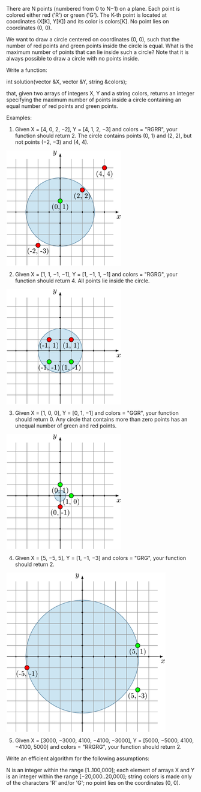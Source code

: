 There are N points (numbered from 0 to N−1) on a plane. Each point is colored either red ('R') or green ('G'). The K-th point is located at coordinates (X[K], Y[K]) and its color is colors[K]. No point lies on coordinates (0, 0).

We want to draw a circle centered on coordinates (0, 0), such that the number of red points and green points inside the circle is equal. What is the maximum number of points that can lie inside such a circle? Note that it is always possible to draw a circle with no points inside.

Write a function:

int solution(vector<int> &X, vector<int> &Y, string &colors);

that, given two arrays of integers X, Y and a string colors, returns an integer specifying the maximum number of points inside a circle containing an equal number of red points and green points.

Examples:

1. Given X = [4, 0, 2, −2], Y = [4, 1, 2, −3] and colors = "RGRR", your function should return 2. The circle contains points (0, 1) and (2, 2), but not points (−2, −3) and (4, 4).

<img src="e1.png" align="center" /> 

2. Given X = [1, 1, −1, −1], Y = [1, −1, 1, −1] and colors = "RGRG", your function should return 4. All points lie inside the circle.

<img src="e2.png" align="center" /> 

3. Given X = [1, 0, 0], Y = [0, 1, −1] and colors = "GGR", your function should return 0. Any circle that contains more than zero points has an unequal number of green and red points.

<img src="e3.png" align="center" /> 

4. Given X = [5, −5, 5], Y = [1, −1, −3] and colors = "GRG", your function should return 2.

<img src="e4.png" align="center" /> 

5. Given X = [3000, −3000, 4100, −4100, −3000], Y = [5000, −5000, 4100, −4100, 5000] and colors = "RRGRG", your function should return 2.

Write an efficient algorithm for the following assumptions:

N is an integer within the range [1..100,000];
each element of arrays X and Y is an integer within the range [−20,000..20,000];
string colors is made only of the characters 'R' and/or 'G';
no point lies on the coordinates (0, 0).
